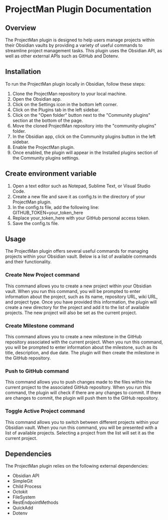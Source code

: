 # ProjectMan Plugin Documentation

## Overview

The ProjectMan plugin is designed to help users manage projects within their Obsidian vaults by providing a variety of useful commands to streamline project management tasks. This plugin uses the Obsidian API, as well as other external APIs such as GitHub and Dotenv.

## Installation

To run the ProjectMan plugin locally in Obsidian, follow these steps:

1. Clone the ProjectMan repository to your local machine.
2. Open the Obsidian app.
3. Click on the Settings icon in the bottom left corner.
4. Click on the Plugins tab in the left sidebar.
5. Click on the "Open folder" button next to the "Community plugins" section at the bottom of the page.
6. Move the cloned ProjectMan repository into the "community-plugins" folder.
7. In the Obsidian app, click on the Community plugins button in the left sidebar.
8. Enable the ProjectMan plugin.
9. Once enabled, the plugin will appear in the Installed plugins section of the Community plugins settings.

## Create environment variable
1. Open a text editor such as Notepad, Sublime Text, or Visual Studio Code.
2. Create a new file and save it as config.ts in the directory of your ProjectMan plugin.
3. In the config.ts file, add the following line: GITHUB_TOKEN=your_token_here
4. Replace your_token_here with your GitHub personal access token.
5. Save the config.ts file.

## Usage

The ProjectMan plugin offers several useful commands for managing projects within your Obsidian vault. Below is a list of available commands and their functionality.

### Create New Project command

This command allows you to create a new project within your Obsidian vault. When you run this command, you will be prompted to enter information about the project, such as its name, repository URL, wiki URL, and project type. Once you have provided this information, the plugin will create a new directory for the project and add it to the list of available projects. The new project will also be set as the current project.

### Create Milestone command

This command allows you to create a new milestone in the GitHub repository associated with the current project. When you run this command, you will be prompted to enter information about the milestone, such as its title, description, and due date. The plugin will then create the milestone in the GitHub repository.

### Push to GitHub command

This command allows you to push changes made to the files within the current project to the associated GitHub repository. When you run this command, the plugin will check if there are any changes to commit. If there are changes to commit, the plugin will push them to the GitHub repository.

### Toggle Active Project command

This command allows you to switch between different projects within your Obsidian vault. When you run this command, you will be presented with a list of available projects. Selecting a project from the list will set it as the current project.

## Dependencies

The ProjectMan plugin relies on the following external dependencies:

- Obsidian API
- SimpleGit
- Child Process
- Octokit
- FileSystem
- RestEndpointMethods
- QuickAdd
- Dotenv
